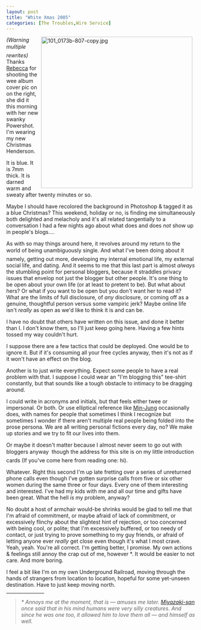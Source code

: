 ```yaml
---
layout: post
title: "White Xmas 2005"
categories: [The Troubles,Wire Service]
---
```

<img alt="101_0173b-807-copy.jpg" src="http://www.botzilla.com/blog/pix2005/101_0173b-807-copy.jpg" width="403" height="403" border="0" align="right" hspace=8/><i>(Warning &#151; multiple rewrites)</i><br>Thanks <a href="http://www.flickr.com/photos/bekka/">Rebecca</a> for shooting the wee album cover pic on on the right, she did it this morning with her new swanky Powershot. I'm wearing my new Christmas Henderson.

It is blue. It is 7mm thick. It is darned warm and sweaty after twenty minutes or so.

Maybe I should have recolored the background in Photoshop & tagged it as a blue Christmas? This weekend, holiday or no, is finding me simultaneously both delighted and melacholy and it's all related tangentially to a conversation I had a few nights ago about what does and does <i>not</i> show up in people's blogs....

<!--more-->
As with so may things around here, it revolves around my return to the world of being unambiguously single. And what I've been doing about it &#151; namely, getting out more, developing my internal emotional life, my external social life, and dating. And it seems to me that this last part is almost <i>always</i> the stumbling point for personal bloggers, because it straddles privacy issues that envelop not just the blogger but other people. It's one thing to be open about your own life (or at least to pretent to be). But what about hers? Or what if you want to be open but you don't want her to read it? What are the limits of full disclosure, of <i>any</i> disclosure, or coming off as a genuine, thoughtful person versus some vampiric jerk? Maybe online life isn't <i>really</i> as open as we'd like to think it is and can be.

I have no doubt that others have written on this issue, and done it better than I. I don't know them, so I'll just keep going here. Having a few hints tossed my way couldn't hurt.

I suppose there are a few tactics that could be deployed. One would be to ignore it. But if it's consuming all your free cycles anyway, then it's not as if it won't have an effect on the blog.

Another is to just write everything. Expect some people to have a real problem with that. I suppose I could wear an "I'm blogging this" tee-shirt constantly, but that sounds like a tough obstacle to intimacy to be dragging around.

I could write in acronyms and initials, but that feels either twee or impersonal. Or both.  Or use elliptical reference like <a href="http://www.minjungkim.com/">Min-Jung</a> occasionally does, with names for people that sometimes I think I recognize but sometimes I wonder if there aren't multiple real people being folded into the prose persona. We are all writing personal fictions every day, no?  We make up stories and we try to fit our lives into them.

Or maybe it doesn't matter because I almost never seem to go out with bloggers anyway &#151; though the address for this site is on my little introduction cards (If you've come here from reading one: hi).

Whatever. Right this second I'm up late fretting over a series of unreturned phone calls even though I've gotten surprise calls from five or six other women during the same three or four days. Every one of them interesting and interested. I've had my kids with me and all our time and gifts have been great. What the hell <i>is</i> my problem, anyway?

No doubt a host of armchair would-be shrinks would be glad to tell me that I'm afraid of commitment, or maybe afraid of lack of commitment, or excessively flinchy about the slightest hint of rejection, or too concerned with being cool, or polite; that I'm excessively buffered, or too needy of contact, or just trying to prove something to my guy friends, or afraid of letting anyone ever <i>really</i> get close even though it's what I most crave. Yeah, yeah. You're all correct. I'm getting better, I promise. My own actions &amp; feelings still annoy the crap out of me, however *.  It would be easier to not care. And more boring.

I feel a bit like I'm on my own Underground Railroad, moving through the hands of strangers from location to location, hopeful for some yet-unseen destination.  Have to just keep moving north.

<hr align="center" width="20%"><blockquote><i>* Annoys me at the moment, that is &#151; amuses me later. <a href="http://en.wikipedia.org/wiki/Hayao_Miyazaki">Miyazaki-san</a> once said that in his mind humans were very silly creatures. And since he was one too, it allowed him to love them all &#151; and himself as well.</i></blockquote>
